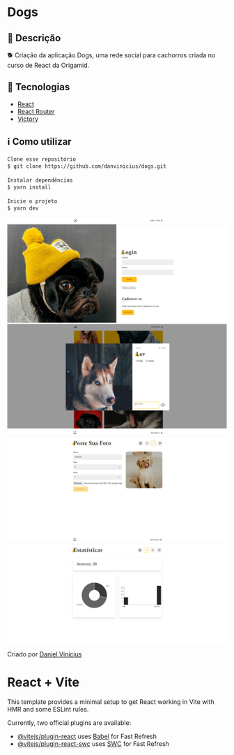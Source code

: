 # Dogs

<h2>🔖 Descrição</h2>
<p>🐕 Criação da aplicação Dogs, uma rede social para cachorros criada no curso de React da Origamid.</p>


<h2>🚀 Tecnologias</h2>
<ul>
    <li><a href="https://create-react-app.dev/" target="_blank">React</a></li>
    <li><a href="https://reactrouter.com/" target="_blank">React Router</a></li>
    <li><a href="https://github.com/FormidableLabs/victory" target="_blank">Victory</a></li>
</ul>

<h2>ℹ️ Como utilizar</h2>

    Clone esse repositório
    $ git clone https://github.com/danvinicius/dogs.git

    Instalar dependências
    $ yarn install

    Inicie o projeto
    $ yarn dev

<div align='left'>

<img src="dogs_pic1.jpeg" alt='Login view' title='Login view' width='700' />
<img src="dogs_pic2.jpeg" alt='Feed view' title='Feed view' width='700' />
<img src="dogs_pic3.jpeg" alt='Post view' title='Post view' width='700' />
<img src="dogs_pic4.jpeg" alt='Stats view' title='Stats view' width='700' />

</div>

<br>
Criado por <a href="https://github.com/danvinicius/" target="_blank">Daniel Vinícius</a></p>

# React + Vite

This template provides a minimal setup to get React working in Vite with HMR and some ESLint rules.

Currently, two official plugins are available:

- [@vitejs/plugin-react](https://github.com/vitejs/vite-plugin-react/blob/main/packages/plugin-react/README.md) uses [Babel](https://babeljs.io/) for Fast Refresh
- [@vitejs/plugin-react-swc](https://github.com/vitejs/vite-plugin-react-swc) uses [SWC](https://swc.rs/) for Fast Refresh
